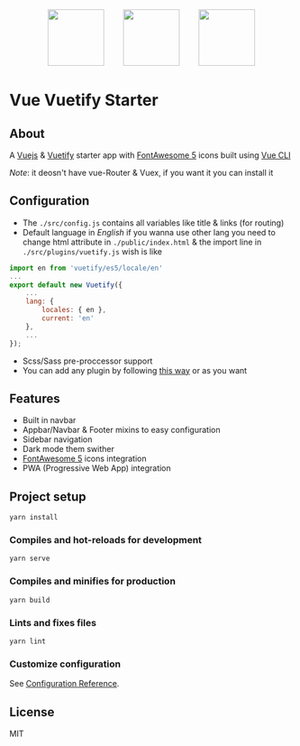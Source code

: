 <div style="text-align: center">
	<img style="width: 100px;display: inline-block;margin: 5px 15px" src="https://vuejs.org/images/logo.png" />
	<img style="width: 100px;display: inline-block;margin: 5px 15px" src="https://cdn.vuetifyjs.com/images/logos/vuetify-logo-dark.png" />
	<img style="width: 100px;display: inline-block;margin: 5px 15px" src="https://encrypted-tbn0.gstatic.com/images?q=tbn%3AANd9GcRCpfLNi3k11lMdk8QR9g7r1sqB6sWSC1agQJBEmptS4O9B0HL9" />
</div>

# Vue Vuetify Starter

## About
A [Vuejs](http://vuejs.org/) & [Vuetify](http://vuetifyjs.com/) starter app with [FontAwesome 5](https://fontawesome.com/) icons built using [Vue CLI](https://cli.vuejs.org/)

*Note*: it deosn't have vue-Router & Vuex, if you want it you can install it

## Configuration
+ The `./src/config.js` contains all variables like title & links (for routing)
+ Default language in *English* if you wanna use other lang you need to change html attribute in `./public/index.html` & the import line in `./src/plugins/vuetify.js` wish is like
```js
import en from 'vuetify/es5/locale/en'
...
export default new Vuetify({
	...
	lang: {
		locales: { en },
		current: 'en'
	},
	...
});

```
+ Scss/Sass pre-proccessor support
+ You can add any plugin by following [this way](https://vuejs.org/v2/guide/plugins.html) or as you want

## Features
+ Built in navbar
+ Appbar/Navbar & Footer mixins to easy configuration
+ Sidebar navigation
+ Dark mode them swither
+ [FontAwesome 5](https://fontawesome.com/) icons integration
+ PWA (Progressive Web App) integration

## Project setup
```
yarn install
```

### Compiles and hot-reloads for development
```
yarn serve
```

### Compiles and minifies for production
```
yarn build
```

### Lints and fixes files
```
yarn lint
```

### Customize configuration
See [Configuration Reference](https://cli.vuejs.org/config/).

## License
MIT
